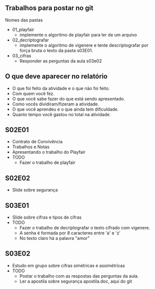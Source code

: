 ## Trabalhos para postar no git
Nomes das pastas
- 01_playfair
    - implemente o algoritmo de playfair para ler de um arquivo
- 02_decriptografar
    - implemente o algoritmo de vigenere e tente descriptografar por força bruta o texto da pasta s03E01.
- 03_cifras
    - Responder as perguntas da aula s03e02

## O que deve aparecer no relatório
- O que foi feito da atividade e o que não foi feito.
- Com quem você fez.
- O que você sabe fazer do que está sendo apresentado.
- Como vocês dividiram/fizeram a atividade.
- O que você aprendeu e o que ainda tem dificuldade.
- Quanto tempo você gastou no total na atividade.

## S02E01
- Contrato de Convivência
- Trabalhos e Notas
- Apresentando o trabalho do Playfair
- TODO
    - Fazer o trabalho de playfair

## S02E02
- Slide sobre segurança

## S03E01
- Slide sobre cifras e tipos de cifras
- TODO
    - Fazer o trabalho de decriptografar o texto cifrado com vigenere.
    - A senha é formada por 8 caracteres entre 'a' e 'z'
    - No texto claro há a palavra "amor"

## S03E02
- Estudo em grupo sobre cifras simétricas e assimétricas
- TODO
    - Postar o trabalho com as respostas das perguntas da aula.
    - Ler a apostila sobre segurança apostila.doc, aqui do git
